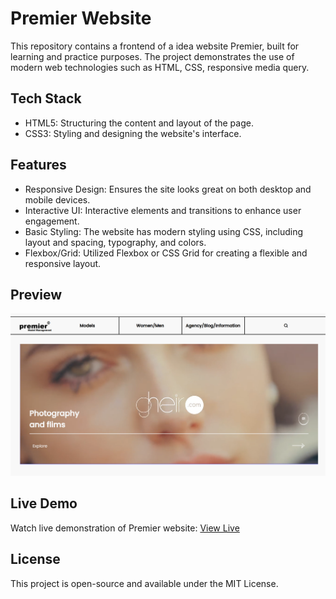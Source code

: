 # Premier Website
This repository contains a frontend of a idea website Premier, built for learning and practice purposes. The project demonstrates the use of modern web technologies such as HTML, CSS, responsive media query.

## Tech Stack
- HTML5: Structuring the content and layout of the page.
- CSS3: Styling and designing the website's interface.

## Features
- Responsive Design: Ensures the site looks great on both desktop and mobile devices.
- Interactive UI: Interactive elements and transitions to enhance user engagement.
- Basic Styling: The website has modern styling using CSS, including layout and spacing, typography, and colors.
- Flexbox/Grid: Utilized Flexbox or CSS Grid for creating a flexible and responsive layout.

## Preview
<img src="https://github.com/Deepakchamola/Premier/blob/7fe5ef64d47358401693e22118e7a063d4de0527/Premier_ss.png" width="850" height />

## Live Demo
Watch live demonstration of Premier website: [View Live]( https://deepakchamola.github.io/Premier/) 

## License
This project is open-source and available under the MIT License.

